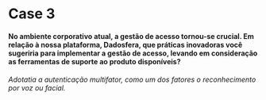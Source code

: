 # Case 3

#### No ambiente corporativo atual, a gestão de acesso tornou-se crucial. Em relação à nossa plataforma, Dadosfera, que práticas inovadoras você sugeriria para implementar a gestão de acesso, levando em consideração as ferramentas de suporte ao produto disponíveis?

###### Adotatia a autenticação multifator, como um dos fatores o reconhecimento por voz ou facial.
